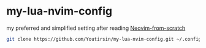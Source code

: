 # my-lua-nvim-config

my preferred and simplified setting after reading [Neovim-from-scratch](https://github.com/LunarVim/Neovim-from-scratch)

``` bash
git clone https://github.com/Youtirsin/my-lua-nvim-config.git ~/.config/nvim
```
